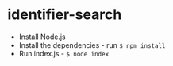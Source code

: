 # identifier-search
* Install Node.js
 * Install the dependencies - run `$ npm install`
 * Run index.js - `$ node index`
